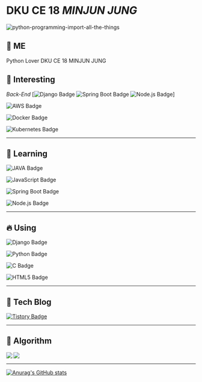 # DKU CE 18 *MINJUN JUNG*

![python-programming-import-all-the-things](https://user-images.githubusercontent.com/93313445/170874751-f2000827-f04c-4c1a-b160-5292031f96b9.jpg)



<!--
**BanApp/BanApp** is a ✨ _special_ ✨ repository because its `README.md` (this file) appears on your GitHub profile.

Here are some ideas to get you started:

- 🔭 I’m currently working on ...
- 🌱 I’m currently learning ...
- 👯 I’m looking to collaborate on ...
- 🤔 I’m looking for help with ...
- 💬 Ask me about ...
- 📫 How to reach me: ...
- 😄 Pronouns: ...
- ⚡ Fun fact: ...
-->

## 🤯 ME
Python Lover
DKU CE 18 MINJUN JUNG

## 🔭 Interesting

*Back-End* [![Django Badge](https://img.shields.io/badge/Django-FF7300?style=flat&logo=Django&logoColor=092E20) ![Spring Boot Badge](https://img.shields.io/badge/Spring%20Boot-yellow?style=flat&logo=Spring%20Boot&logoColor=6DB33F) ![Node.js Badge](https://img.shields.io/badge/Node.js-339933?style=flat&logo=Node.js&logoColor=white)]

![AWS Badge](https://img.shields.io/badge/Amazon%20AWS-232F3E?style=flat&logo=Amazon%20AWS&logoColor=FF7800)

![Docker Badge](https://img.shields.io/badge/Docker-2496ED?style=flat&logo=Docker&logoColor=white)

![Kubernetes Badge](https://img.shields.io/badge/Kubernetes-326CE5?style=flat&logo=Kubernetes&logoColor=white)

***



## 🌱 Learning

![JAVA Badge](https://img.shields.io/badge/JAVA-purple?style=flat&logo=JAVA&logoColor=FF7800)

![JavaScript Badge](https://img.shields.io/badge/JavaScript-white?style=flat&logo=JavaScript&logoColor=F7DF1E)

![Spring Boot Badge](https://img.shields.io/badge/Spring%20Boot-yellow?style=flat&logo=Spring%20Boot&logoColor=6DB33F)

![Node.js Badge](https://img.shields.io/badge/Node.js-339933?style=flat&logo=Node.js&logoColor=white)

***

## 🔥 Using

![Django Badge](https://img.shields.io/badge/Django-FF7300?style=flat&logo=Django&logoColor=092E20)

![Python Badge](https://img.shields.io/badge/Python-3776AB?style=flat&logo=Python&logoColor=red)

![C Badge](https://img.shields.io/badge/C-073551?style=flat&logo=C&logoColor=A8B9CC)

![HTML5 Badge](https://img.shields.io/badge/HTML5-white?style=flat&logo=HTML5&logoColor=#E34F26)

***


## 💾 Tech Blog

[![Tistory Badge](https://img.shields.io/badge/Tech%20Blog-555263?style=flat&logoColor=white)](https://geek-inside.tistory.com)

***


## 📘 Algorithm

<img align='left' src="http://mazassumnida.wtf/api/v2/generate_badge?boj=blackberry97">

<img src="http://mazandi.herokuapp.com/api?handle=blackberry97&theme=warm"/>

***


[![Anurag's GitHub stats](https://github-readme-stats.vercel.app/api?username=BanApp)](https://github.com/BanApp/github-readme-stats)
